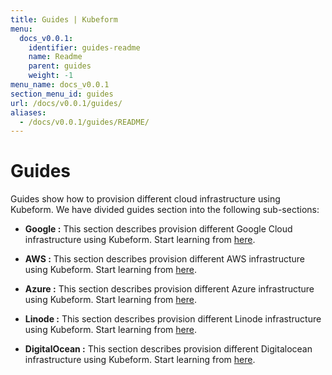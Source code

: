 ```yaml
---
title: Guides | Kubeform
menu:
  docs_v0.0.1:
    identifier: guides-readme
    name: Readme
    parent: guides
    weight: -1
menu_name: docs_v0.0.1
section_menu_id: guides
url: /docs/v0.0.1/guides/
aliases:
  - /docs/v0.0.1/guides/README/
---
```


# Guides

Guides show how to provision different cloud infrastructure using Kubeform. We have divided guides section into the following sub-sections:

- **Google :** This section describes provision different Google Cloud infrastructure using Kubeform. Start learning from [here](/docs/guides/google/README.md).

- **AWS :** This section describes provision different AWS infrastructure using Kubeform. Start learning from [here](/docs/guides/aws/README.md).

- **Azure :** This section describes provision different Azure infrastructure using Kubeform. Start learning from [here](/docs/guides/azure/README.md).

- **Linode :** This section describes provision different Linode infrastructure using Kubeform. Start learning from [here](/docs/guides/linode/README.md).

- **DigitalOcean :** This section describes provision different Digitalocean infrastructure using Kubeform. Start learning from [here](/docs/guides/digitalocean/README.md).
